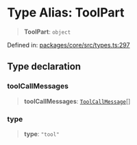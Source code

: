 # Type Alias: ToolPart

> **ToolPart**: `object`

Defined in: [packages/core/src/types.ts:297](https://github.com/GeoDaCenter/openassistant/blob/95db62ddd98ea06cccc7750f9f0e37556d8bf20e/packages/core/src/types.ts#L297)

## Type declaration

### toolCallMessages

> **toolCallMessages**: [`ToolCallMessage`](ToolCallMessage.md)[]

### type

> **type**: `"tool"`
